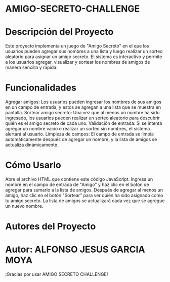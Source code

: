 # AMIGO-SECRETO-CHALLENGE
# Descripción del Proyecto
Este proyecto implementa un juego de "Amigo Secreto" en el que los usuarios pueden agregar sus nombres a una lista y luego realizar un sorteo aleatorio para asignar un amigo secreto. El sistema es interactivo y permite a los usuarios agregar, visualizar y sortear los nombres de amigos de manera sencilla y rápida.

# Funcionalidades

Agregar amigos: Los usuarios pueden ingresar los nombres de sus amigos en un campo de entrada, y estos se agregan a una lista que se muestra en pantalla.
Sortear amigo secreto: Una vez que al menos un nombre ha sido ingresado, los usuarios pueden realizar un sorteo aleatorio para descubrir quién es el amigo secreto de cada uno.
Validación de entrada: Si se intenta agregar un nombre vacío o realizar un sorteo sin nombres, el sistema alertará al usuario.
Limpieza de campos: El campo de entrada se limpia automáticamente después de agregar un nombre, y la lista de amigos se actualiza dinámicamente.

# Cómo Usarlo

Abre el archivo HTML que contiene este código JavaScript.
Ingresa un nombre en el campo de entrada de "Amigo" y haz clic en el botón de agregar para sumarlo a la lista de amigos.
Después de agregar al menos un amigo, haz clic en el botón "Sortear" para ver quién ha sido asignado como tu amigo secreto.
La lista de amigos se actualizará cada vez que se agregue un nuevo nombre.

# Autores del Proyecto
# Autor: ALFONSO JESUS GARCIA MOYA 

¡Gracias por usar AMIGO SECRETO CHALLENGE!
